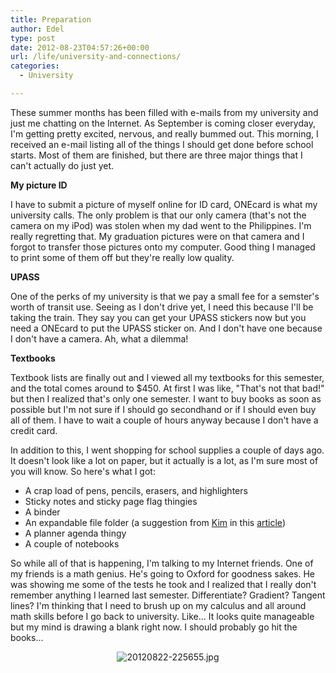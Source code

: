 ```yaml
---
title: Preparation
author: Edel
type: post
date: 2012-08-23T04:57:26+00:00
url: /life/university-and-connections/
categories:
  - University

---
```

These summer months has been filled with e-mails from my university and just me chatting on the Internet. As September is coming closer everyday, I'm getting pretty excited, nervous, and really bummed out. This morning, I received an e-mail listing all of the things I should get done before school starts. Most of them are finished, but there are three major things that I can't actually do just yet.

**My picture ID**
  
I have to submit a picture of myself online for ID card, ONEcard is what my university calls. The only problem is that our only camera (that's not the camera on my iPod) was stolen when my dad went to the Philippines. I'm really regretting that. My graduation pictures were on that camera and I forgot to transfer those pictures onto my computer. Good thing I managed to print some of them off but they're really low quality.

**UPASS**
  
One of the perks of my university is that we pay a small fee for a semster's worth of transit use. Seeing as I don't drive yet, I need this because I'll be taking the train. They say you can get your UPASS stickers now but you need a ONEcard to put the UPASS sticker on. And I don't have one because I don't have a camera. Ah, what a dilemma!

**Textbooks**
  
Textbook lists are finally out and I viewed all my textbooks for this semester, and the total comes around to $450. At first I was like, "That's not that bad!" but then I realized that's only one semester. I want to buy books as soon as possible but I'm not sure if I should go secondhand or if I should even buy all of them. I have to wait a couple of hours anyway because I don't have a credit card.

In addition to this, I went shopping for school supplies a couple of days ago. It doesn't look like a lot on paper, but it actually is a lot, as I'm sure most of you will know. So here's what I got:

  * A crap load of pens, pencils, erasers, and highlighters
  * Sticky notes and sticky page flag thingies
  * A binder
  * An expandable file folder (a suggestion from [Kim][1] in this [article][2])
  * A planner agenda thingy
  * A couple of notebooks

So while all of that is happening, I'm talking to my Internet friends. One of my friends is a math genius. He's going to Oxford for goodness sakes. He was showing me some of the tests he took and I realized that I really don't remember anything I learned last semester. Differentiate? Gradient? Tangent lines? I'm thinking that I need to brush up on my calculus and all around math skills before I go back to university. Like... It looks quite manageable but my mind is drawing a blank right now. I should probably go hit the books...

<div align="center">
  <img src="http://brokenphrases.info/wp-content/uploads/2012/08/20120822-225655.jpg" alt="20120822-225655.jpg" class="alignnone size-full" />
</div>




 [1]: http://fadedout.com
 [2]: http://fadedout.com/2012/04/13/tips-for-success-in-school/